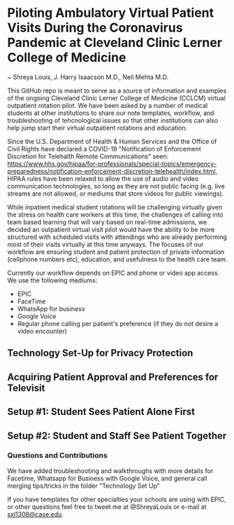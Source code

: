 # Piloting Ambulatory Virtual Patient Visits During the Coronavirus Pandemic at Cleveland Clinic Lerner College of Medicine
~ Shreya Louis, J. Harry Isaacson M.D., Neil Mehta M.D. 

This GitHub repo is meant to serve as a source of information and examples of the ongoing Cleveland Clinic Lerner College of Medicine (CCLCM) virtual outpatient rotation pilot. We have been asked by a number of medical students at other institutions to share our note templates, workflow, and troubleshooting of tehcnological issues so that other institutions can also help jump start their virtual outpatient rotations and education. 

Since the U.S. Department of Health & Human Services and the Office of Civil Rights have declared a COVID-19 "Notification of Enforcement Discretion for Telehalth Remote Communications" seen: https://www.hhs.gov/hipaa/for-professionals/special-topics/emergency-preparedness/notification-enforcement-discretion-telehealth/index.html, HIPAA rules have been relaxed to allow the use of audio and video communication technologies, so long as they are not public facing (e.g. live streams are not allowed, or mediums that store videos for public viewings). 

While inpatient medical student rotations will be challenging virtually given the stress on health care workers at this time, the challenges of calling into team based learning that will vary based on real-time admissions, we decided an outpatient virtual visit pilot would have the ability to be more structured with scheduled visits with attendings who are already performing most of their visits virtually at this time anyways. The focuses of our workflow are ensuring student and patient protection of private information (cellphone numbers etc), education, and usefulness to the health care team. 

Currently our workflow depends on EPIC and phone or video app access. We use the following mediums: 
* EPIC
* FaceTime
* WhatsApp for business
* Google Voice
* Regular phone calling per patient's preference (if they do not desire a video encounter)

## Technology Set-Up for Privacy Protection

## Acquiring Patient Approval and Preferences for Televisit

## Setup #1: Student Sees Patient Alone First

## Setup #2: Student and Staff See Patient Together

### Questions and Contributions
We have added troubleshooting and walkthroughs with more details for Facetime, Whatsapp for Business with Google Voice, and general call merging tips/tricks in the folder "Technology Set Up"

If you have templates for other specialties your schools are using with EPIC, or other questions feel free to tweet me at @ShreyaLouis or e-mail at sxl1308@case.edu. 

